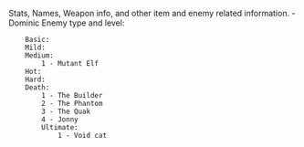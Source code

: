 Stats, Names, Weapon info, and other item and enemy related information. - Dominic
	Enemy type and level:
		
		Basic:
		Mild:
		Medium:
			1 - Mutant Elf
		Hot:
		Hard:
		Death:
			1 - The Builder
			2 - The Phantom
			3 - The Quak
			4 - Jonny
			Ultimate: 
				1 - Void cat
